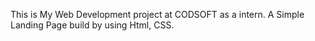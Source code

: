 This is My Web Development project at CODSOFT as a intern.
A Simple Landing Page build by using Html, CSS.
